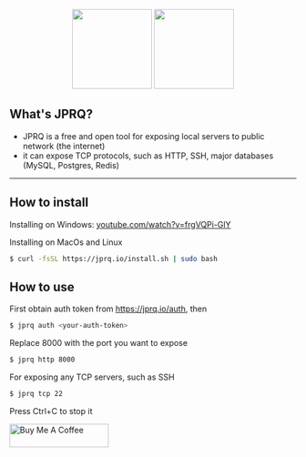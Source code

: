 <p align="center">
    <img height="140" src="https://user-images.githubusercontent.com/35038240/221522083-1011e567-e2b7-424c-a018-15e965cf8df9.png#gh-light-mode-only">
    <img height="140" src="https://user-images.githubusercontent.com/35038240/221522077-5b1e3eca-ca85-4c9f-93a9-afd39cc93c88.png#gh-dark-mode-only">
</p>

## What's JPRQ?

- JPRQ is a free and open tool for exposing local servers to public network (the internet)
- it can expose TCP protocols, such as HTTP, SSH, major databases (MySQL, Postgres, Redis)

---

## How to install

Installing on Windows: [youtube.com/watch?v=frgVQPi-GlY](youtube.com/watch?v=frgVQPi-GlY)

Installing on MacOs and Linux
```bash
$ curl -fsSL https://jprq.io/install.sh | sudo bash
```

## How to use

First obtain auth token from https://jprq.io/auth, then

```bash
$ jprq auth <your-auth-token>
```

Replace 8000 with the port you want to expose

```bash
$ jprq http 8000
```

For exposing any TCP servers, such as SSH

```bash
$ jprq tcp 22
```

Press Ctrl+C to stop it

<a href="https://www.buymeacoffee.com/azimjon" target="_blank"><img src="https://cdn.buymeacoffee.com/buttons/default-orange.png" alt="Buy Me A Coffee" height="41" width="174"></a>
